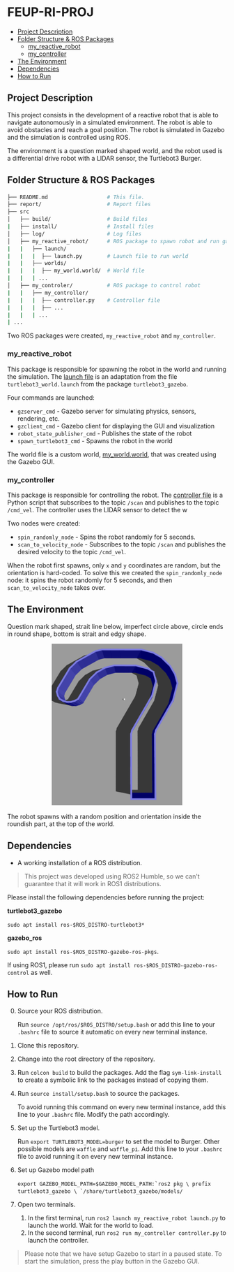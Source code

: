 <h1> FEUP-RI-PROJ </h1>

- [Project Description](#project-description)
- [Folder Structure \& ROS Packages](#folder-structure--ros-packages)
  - [my\_reactive\_robot](#my_reactive_robot)
  - [my\_controller](#my_controller)
- [The Environment](#the-environment)
- [Dependencies](#dependencies)
- [How to Run](#how-to-run)

## Project Description

This project consists in the development of a reactive robot that is able to navigate autonomously in a simulated environment. The robot is able to avoid obstacles and reach a goal position. The robot is simulated in Gazebo and the simulation is controlled using ROS.

The environment is a question marked shaped world, and the robot used is a differential drive robot with a LIDAR sensor, the Turtlebot3 Burger.

## Folder Structure & ROS Packages

```bash
├── README.md                   # This file.
├── report/                     # Report files
├── src
│   ├── build/                  # Build files
|   ├── install/                # Install files
│   ├── log/                    # Log files
│   ├── my_reactive_robot/      # ROS package to spawn robot and run gazebo
|   |   ├── launch/
|   |   |  ├── launch.py        # Launch file to run world
|   |   ├── worlds/
|   |   |  ├── my_world.world/  # World file
|   |   | ...
│   ├── my_controler/           # ROS package to control robot
|   |   ├── my_controller/
|   |   |  ├── controller.py    # Controller file
|   |   |  ├── ...
|   |   | ...
| ...
```

Two ROS packages were created, `my_reactive_robot` and `my_controller`.

### my_reactive_robot

This package is responsible for spawning the robot in the world and running the simulation. The [launch file](src/my_reactive_robot/launch/launch.py) is an adaptation from the file `turtlebot3_world.launch` from the package `turtlebot3_gazebo`.

Four commands are launched:

- `gzserver_cmd`  - Gazebo server for simulating physics, sensors, rendering, etc.
- `gzclient_cmd`  - Gazebo client for displaying the GUI and visualization
- `robot_state_publisher_cmd` - Publishes the state of the robot
- `spawn_turtlebot3_cmd` - Spawns the robot in the world

The world file is a custom world, [my_world.world](src/my_reactive_robot/worlds/my_world.world), that was created using the Gazebo GUI.

### my_controller

This package is responsible for controlling the robot. The [controller file](src/my_controller/my_controller/controller.py) is a Python script that subscribes to the topic `/scan` and publishes to the topic `/cmd_vel`. The controller uses the LIDAR sensor to detect the w

Two nodes were created:

- `spin_randomly_node` - Spins the robot randomly for 5 seconds.
- `scan_to_velocity_node` - Subscribes to the topic `/scan` and publishes the desired velocity to the topic `/cmd_vel`.

When the robot first spawns, only `x` and `y` coordinates are random, but the orientation is hard-coded. To solve this we created the `spin_randomly_node` node: it spins the robot randomly for 5 seconds, and then `scan_to_velocity_node` takes over.

## The Environment

Question mark shaped, strait line below, imperfect circle above, circle ends in round shape, bottom is strait and edgy shape.

<p align="center">
  <img src="report/images/world.png" width="300" title="World">
</p>

The robot spawns with a random position and orientation inside the roundish part, at the top of the world.

## Dependencies

- A working installation of a ROS distribution.

> This project was developed using ROS2 Humble, so we can't guarantee that it will work in ROS1 distributions.

Please install the following dependencies before running the project:

**turtlebot3_gazebo**

`sudo apt install ros-$ROS_DISTRO-turtlebot3*`

**gazebo_ros**

`sudo apt install ros-$ROS_DISTRO-gazebo-ros-pkgs`.

If using ROS1, please run `sudo apt install ros-$ROS_DISTRO-gazebo-ros-control` as well.

## How to Run

0. Source your ROS distribution.

    Run `source /opt/ros/$ROS_DISTRO/setup.bash` or add this line to your `.bashrc` file to source it automatic on every new terminal instance.

1. Clone this repository.
2. Change into the root directory of the repository.
3. Run `colcon build` to build the packages. Add the flag `sym-link-install` to create a symbolic link to the packages instead of copying them.
4. Run `source install/setup.bash` to source the packages.

    To avoid running this command on every new terminal instance, add this line to your `.bashrc` file. Modify the path accordingly.

5. Set up the Turtlebot3 model.

    Run `export TURTLEBOT3_MODEL=burger` to set the model to Burger. Other possible models are `waffle` and `waffle_pi`. Add this line to your `.bashrc` file to avoid running it on every new terminal instance.

6. Set up Gazebo model path

    ```export GAZEBO_MODEL_PATH=$GAZEBO_MODEL_PATH:`ros2 pkg \ prefix turtlebot3_gazebo \
    `/share/turtlebot3_gazebo/models/```

7. Open two terminals.
   1. In the first terminal, run `ros2 launch my_reactive_robot launch.py` to launch the world. Wait for the world to load.
   2. In the second terminal, run `ros2 run my_controller controller.py` to launch the controller.

> Please note that we have setup Gazebo to start in a paused state. To start the simulation, press the play button in the Gazebo GUI.